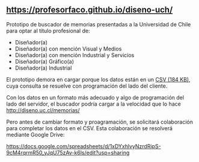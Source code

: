 ## https://profesorfaco.github.io/diseno-uch/

Prototipo de buscador de memorias presentadas a la Universidad de Chile para optar al título profesional de:

- Diseñador(a)
- Diseñador(a) con mención Visual y Medios
- Diseñador(a) con mención Industrial y Servicios
- Diseñador(a) Gráfico(a)
- Diseñador(a) Industrial

El prototipo demora en cargar porque los datos están en un [CSV (184 KB)](https://github.com/profesorfaco/diseno-uch/blob/main/titulos-2023-2013.csv), cuya consulta se resuelve con programación del lado del cliente. 

Con los datos en un formato más adecuado y algo de programación del lado del servidor, el buscador podría cargar a la velocidad que lo hace http://diseno.uc.cl/memorias/

Pero antes de cambiar formato y proagramación, se solicitará colaboración para completar los datos en el CSV. Esta colaboración se resolverá mediante Google Drive: 

https://docs.google.com/spreadsheets/d/1xDYxhlvyNzrdRipS-9cM4rqrmR50_yJqU75zAv-k6ls/edit?usp=sharing

